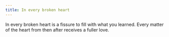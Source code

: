 ```yaml
---
title: In every broken heart
---
```


In every broken heart is a fissure to fill with what you learned. Every matter of the heart from then after receives a fuller love.